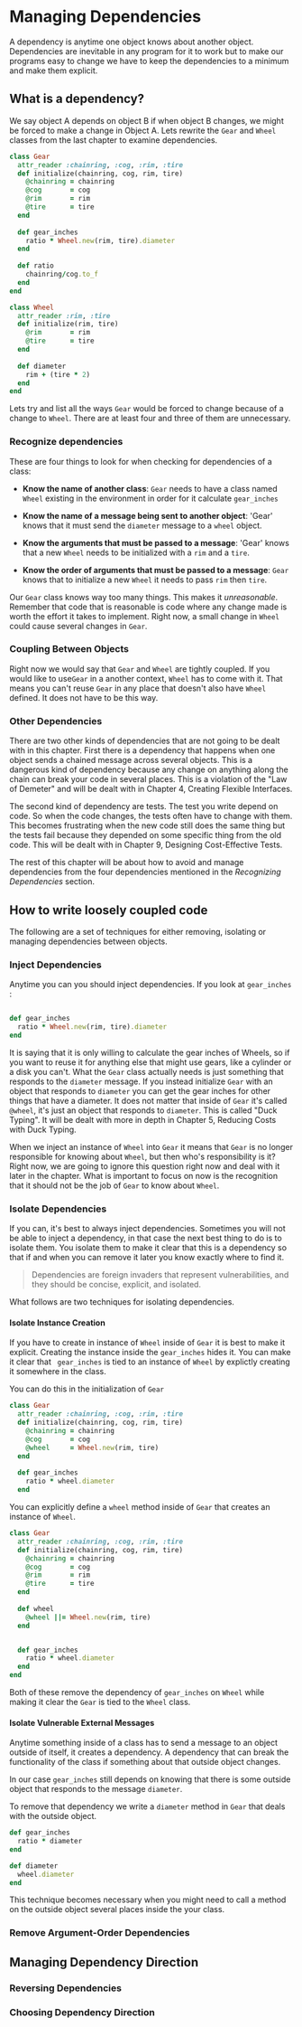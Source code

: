 # Managing Dependencies
A dependency is anytime one object knows about another object. Dependencies are inevitable in any program for it to work but to make our programs easy to change we have to keep the dependencies to a minimum and make them explicit.


## What is a dependency?
We say object A depends on object B if when object B changes, we might be forced to make a change in Object A. Lets rewrite the `Gear` and `Wheel` classes from the last chapter to examine dependencies.

```ruby
class Gear
  attr_reader :chainring, :cog, :rim, :tire
  def initialize(chainring, cog, rim, tire)
    @chainring = chainring
    @cog       = cog
    @rim       = rim
    @tire      = tire
  end
  
  def gear_inches
    ratio * Wheel.new(rim, tire).diameter
  end
  
  def ratio
    chainring/cog.to_f
  end
end

class Wheel
  attr_reader :rim, :tire
  def initialize(rim, tire)
    @rim       = rim
    @tire      = tire 
  end
  
  def diameter
    rim + (tire * 2)
  end
end
```


Lets try and list all the ways `Gear` would be forced to change because of a change to `Wheel`. There are at least four and three of them are unnecessary.


### Recognize dependencies

These are four things to look for when checking for dependencies of a class:

* __Know the name of another class__: `Gear` needs to have a class named `Wheel` existing in the environment in order for it calculate `gear_inches`

* __Know the name of a message being sent to another object__: 'Gear' knows that it must send the `diameter` message to a `wheel` object.

* __Know the arguments that must be passed to a message__: 'Gear' knows that a new `Wheel` needs to be initialized with a `rim` and a `tire`.

* __Know the order of arguments that must be passed to a message__: `Gear` knows that to initialize a new `Wheel` it needs to pass `rim` then `tire`.


Our `Gear` class knows way too many things. This makes it _unreasonable_. Remember that code that is reasonable is code where any change made is worth the effort it takes to implement. Right now, a small change in `Wheel` could cause several changes in `Gear`. 
 
### Coupling Between Objects
Right now we would say that `Gear` and `Wheel` are tightly coupled. If you would like to use`Gear` in a another context, `Wheel` has to come with it. That means you can't reuse `Gear` in any place that doesn't also have `Wheel` defined. It does not have to be this way. 
 
### Other Dependencies
There are two other kinds of dependencies that are not going to be dealt  with in this chapter. First there is a dependency that happens when one object sends  a chained message across several objects. This is a dangerous kind of dependency because any change on anything along the chain can break your code in several places. This is a violation of the "Law of Demeter" and will be dealt with in Chapter 4, Creating Flexible Interfaces.

The second kind of dependency are tests. The test you write depend on code. So when the code changes, the tests often have to change with them. This becomes frustrating when the new code still does the same thing but the tests fail because they depended on some specific thing from the old code. This will be dealt with in Chapter 9, Designing Cost-Effective Tests. 

The rest of this chapter will be about how to avoid and manage dependencies from the four dependencies mentioned in the _Recognizing Dependencies_ section. 

## How to write loosely coupled code
The following are a set of techniques for either removing, isolating or managing dependencies between objects.

### Inject Dependencies
Anytime you can you should inject dependencies. If you look at `gear_inches` :

```ruby

def gear_inches
  ratio * Wheel.new(rim, tire).diameter
end

```

It is saying that it is only willing to calculate the gear inches of Wheels, so if you want to reuse it for anything else that might use gears, like a cylinder or a disk you can't. What the `Gear` class actually needs is just something that responds to the `diameter` message. If you instead initialize `Gear` with an object that responds to `diameter` you can get the gear inches for other things that have a diameter. It does not matter that inside of `Gear` it's called `@wheel`, it's just an object that responds to `diameter`. This is called "Duck Typing". It will be dealt with more in depth in Chapter 5, Reducing Costs with Duck Typing. 

When we inject an instance of `Wheel` into `Gear` it means that `Gear` is no longer responsible for knowing about `Wheel`, but then who's responsibility is it? Right now, we are going to ignore this question right now and deal with it later in the chapter. What is important to focus on now is the recognition that it should not be the job of `Gear` to know about `Wheel`.  

### Isolate Dependencies
If you can, it's best to always inject dependencies. Sometimes you will not be able to inject a dependency, in that case the next best thing to do is to isolate them. You isolate them to make it clear that this is a dependency so that if and when you can remove it later you know exactly where to find it. 

>Dependencies are foreign invaders that represent vulnerabilities, and they should be concise, explicit, and isolated. 

What follows are two techniques for isolating dependencies.

#### Isolate Instance Creation
If you have to create in instance of `Wheel` inside of `Gear` it  is best to make it explicit. Creating the instance inside the `gear_inches` hides it. You can make it clear that ` gear_inches` is tied to an instance of `Wheel` by explictly creating it somewhere in the class. 

You can do this in the initialization of `Gear`

```ruby
class Gear
  attr_reader :chainring, :cog, :rim, :tire
  def initialize(chainring, cog, rim, tire)
    @chainring = chainring
    @cog       = cog
    @wheel     = Wheel.new(rim, tire)
  end
  
  def gear_inches
    ratio * wheel.diameter
  end
```


You can explicitly define a `wheel` method inside of `Gear` that creates an instance of `Wheel`.

```ruby
class Gear
  attr_reader :chainring, :cog, :rim, :tire
  def initialize(chainring, cog, rim, tire)
    @chainring = chainring
    @cog       = cog
    @rim       = rim
    @tire      = tire
  end
  
  def wheel
    @wheel ||= Wheel.new(rim, tire)
  end


  def gear_inches
    ratio * wheel.diameter
  end
end
```


Both of these remove the dependency of `gear_inches` on `Wheel` while making it clear the `Gear` is tied to the `Wheel` class. 


#### Isolate Vulnerable External Messages 
Anytime something inside of a class has to send a message to an object outside of itself, it creates a dependency. A dependency that can break the functionality of the class if something about that outside object changes. 

In our case `gear_inches` still depends on knowing that there is some outside object that responds to the message `diameter`. 

To remove that dependency we write a `diameter` method in `Gear` that deals with the outside object. 

```ruby
def gear_inches
  ratio * diameter
end

def diameter
  wheel.diameter
end
```
This technique becomes necessary when you might need to call a method on the outside object several places inside the your class. 

### Remove Argument-Order Dependencies


## Managing Dependency Direction


### Reversing Dependencies

### Choosing Dependency Direction

